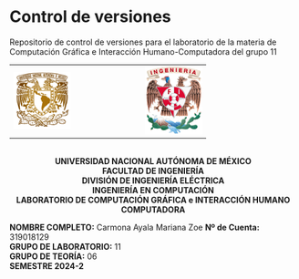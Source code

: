# Control de versiones
Repositorio de control de versiones para el laboratorio de la materia de Computación Gráfica e Interacción Humano-Computadora del grupo 11
<table width="100%">
  <tr>
    <td align="left" width="33%">
      <img src="https://github.com/ZoeCarmona/Control_de_versiones/blob/main/logo_unam.png" alt="Escudo UNAM" width="100">
    </td>
    <td width="34%"></td>
    <td align="right" width="33%">
      <img src="https://github.com/ZoeCarmona/Control_de_versiones/blob/main/logo_fi.png" alt="Escudo FI" width="100">
    </td>
  </tr>
</table>

<p align="center">
  <br>
  <strong>UNIVERSIDAD NACIONAL AUTÓNOMA DE MÉXICO</strong><br>
  <strong>FACULTAD DE INGENIERÍA</strong><br>
  <strong>DIVISIÓN DE INGENIERÍA ELÉCTRICA</strong><br>
  <strong>INGENIERÍA EN COMPUTACIÓN</strong><br>
  <strong>LABORATORIO DE COMPUTACIÓN GRÁFICA e INTERACCIÓN HUMANO COMPUTADORA</strong><br>
</p>

**NOMBRE COMPLETO:** Carmona Ayala Mariana Zoe 
**Nº de Cuenta:** 319018129  
**GRUPO DE LABORATORIO:** 11  
**GRUPO DE TEORÍA:** 06  
**SEMESTRE 2024-2**  
